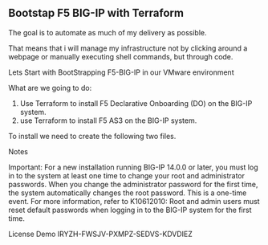## Bootstap F5 BIG-IP with Terraform

The goal is to automate as much of my delivery as possible.

That means that i will manage my infrastructure not by clicking around a webpage or manually executing shell commands, but through code.

Lets Start with BootStrapping F5-BIG-IP in our VMware environment



What are we going to do:
1. Use Terraform to install F5 Declarative Onboarding (DO) on the BIG-IP system.
2. use Terraform to install F5 AS3 on the BIG-IP system.

To install we need to create the following two files.




Notes

Important: For a new installation running BIG-IP 14.0.0 or later, you must log in to the system at least one time to change your root and administrator passwords. When you change the administrator password for the first time, the system automatically changes the root password. This is a one-time event. For more information, refer to K10612010: Root and admin users must reset default passwords when logging in to the BIG-IP system for the first time.

License Demo IRYZH-FWSJV-PXMPZ-SEDVS-KDVDIEZ